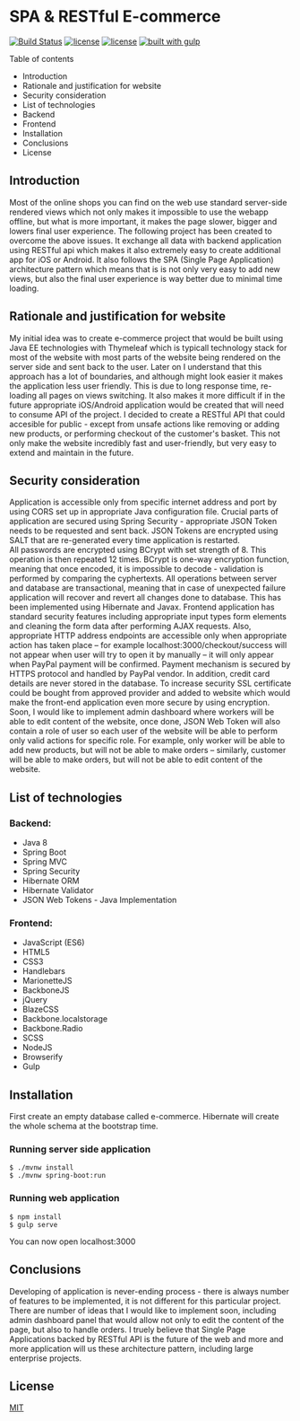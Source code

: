 ﻿# SPA & RESTful E-commerce
[![Build Status](https://travis-ci.org/Bartosz-D3V/E-Commerce-Full-Stack.svg?branch=master)](https://travis-ci.org/Bartosz-D3V/E-Commerce-Full-Stack)
[![license](https://img.shields.io/github/license/mashape/apistatus.svg)](https://github.com/Bartosz-D3V/E-commerce-full-stack-website/blob/master/LICENSE) [![license](https://img.shields.io/badge/New%20contributors-Welcome!-brightgreen.svg)]() [![built with gulp](https://img.shields.io/badge/gulp-built_project-eb4a4b.svg?logo=data%3Aimage%2Fpng%3Bbase64%2CiVBORw0KGgoAAAANSUhEUgAAAAYAAAAOCAMAAAA7QZ0XAAAABlBMVEUAAAD%2F%2F%2F%2Bl2Z%2FdAAAAAXRSTlMAQObYZgAAABdJREFUeAFjAAFGRjSSEQzwUgwQkjAFAAtaAD0Ls2nMAAAAAElFTkSuQmCC)](http://gulpjs.com/)


Table of contents
- Introduction
- Rationale and justification for website
- Security consideration
- List of technologies
- Backend
- Frontend
- Installation
- Conclusions
- License

## Introduction
Most of the online shops you can find on the web use standard server-side rendered views which not only makes it impossible to use the webapp offline, but what is more important, it makes the page slower, bigger and lowers final user experience.
The following project has been created to overcome the above issues.
It exchange all data with backend application using RESTful api which makes it also extremely easy to create additional app for iOS or Android.
It also follows the SPA (Single Page Application) architecture pattern which means that is is not only very easy to add new views, but also  the final user experience is way better due to minimal time loading.

## Rationale and justification for website
My initial idea was to create e-commerce project that would be built using Java EE technologies with Thymeleaf which is typicall technology stack for most of the website with most parts of the website being rendered on the server side and sent back to the user.
Later on I understand that this approach has a lot of boundaries, and although might look easier it makes the application less user friendly.
This is due to long response time, re-loading all pages on views switching.
It also makes it more difficult if in the future appropriate iOS/Android application would be created that will need to consume API of the project.
I decided to create a RESTful API that could accesible for public - except from unsafe actions like removing or adding new products, or performing checkout of the customer's basket.
This not only make the website incredibly fast and user-friendly, but very easy to extend and maintain in the future.

## Security consideration
Application is accessible only from specific internet address and port by using CORS set up in appropriate Java configuration file.
Crucial parts of application are secured using Spring Security - appropriate JSON Token needs to be requested and sent back.
JSON Tokens are encrypted using SALT that are re-generated every time application is restarted.<br>
All passwords are encrypted using BCrypt with set strength of 8. This operation is then repeated 12 times.
BCrypt is one-way encryption function, meaning that once encoded, it is impossible to decode - validation is performed by comparing the cyphertexts.
All operations between server and database are transactional, meaning that in case of unexpected failure application will recover and revert all changes done to database. This has been implemented using Hibernate and Javax.
Frontend application has standard security features including appropriate input types form elements and cleaning the form data after performing AJAX requests.
Also, appropriate HTTP address endpoints are accessible only when appropriate action has taken place – for example localhost:3000/checkout/success will not appear when user will try to open it by manually – it will only appear when PayPal payment will be confirmed.
Payment mechanism is secured by HTTPS protocol and handled by PayPal vendor.
In addition, credit card details are never stored in the database.
To increase security SSL certificate could be bought from approved provider and added to website which would make the front-end application even more secure by using encryption.
Soon, I would like to implement admin dashboard where workers will be able to edit content of the website, once done, JSON Web Token will also contain a role of user so each user of the website will be able to perform only valid actions for specific role. For example, only worker will be able to add new products, but will not be able to make orders – similarly, customer will be able to make orders, but will not be able to edit content of the website.

## List of technologies

### Backend:
* Java 8
* Spring Boot
* Spring MVC
* Spring Security
* Hibernate ORM
* Hibernate Validator
* JSON Web Tokens - Java Implementation
### Frontend:
* JavaScript (ES6)
* HTML5
* CSS3
* Handlebars
* MarionetteJS
* BackboneJS
* jQuery
* BlazeCSS
* Backbone.localstorage
* Backbone.Radio
* SCSS
* NodeJS
* Browserify
* Gulp

## Installation

First create an empty database called e-commerce.
Hibernate will create the whole schema at the bootstrap time.
### Running server side application
```batch
$ ./mvnw install
$ ./mvnw spring-boot:run
```
### Running web application
```batch
$ npm install
$ gulp serve
```
You can now open localhost:3000

## Conclusions
Developing of application is never-ending process - there is always number of features to be implemented, it is not different for this particular project.
There are number of ideas that I would like to implement soon, including admin dashboard panel that would allow not only to edit the content of the page, but also to handle orders.
I truely believe that Single Page Applications backed by RESTful API is the future of the web and more and more application will us these architecture pattern, including large enterprise projects.

## License
[MIT](https://github.com/Bartosz-D3V/E-commerce-full-stack-website/blob/master/LICENSE)

